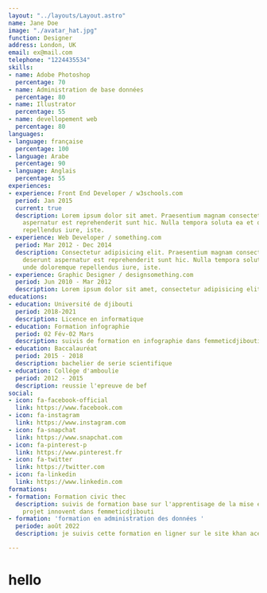 ```yaml
---
layout: "../layouts/Layout.astro"
name: Jane Doe
image: "./avatar_hat.jpg"
function: Designer
address: London, UK
email: ex@mail.com
telephone: "1224435534"
skills:
- name: Adobe Photoshop
  percentage: 70
- name: Administration de base données
  percentage: 80
- name: Illustrator
  percentage: 55
- name: devellopement web
  percentage: 80
languages:
- language: française
  percentage: 100
- language: Arabe
  percentage: 90
- language: Anglais
  percentage: 55
experiences:
- experience: Front End Developer / w3schools.com
  period: Jan 2015
  current: true
  description: Lorem ipsum dolor sit amet. Praesentium magnam consectetur vel in deserunt
    aspernatur est reprehenderit sunt hic. Nulla tempora soluta ea et odio, unde doloremque
    repellendus iure, iste.
- experience: Web Developer / something.com
  period: Mar 2012 - Dec 2014
  description: Consectetur adipisicing elit. Praesentium magnam consectetur vel in
    deserunt aspernatur est reprehenderit sunt hic. Nulla tempora soluta ea et odio,
    unde doloremque repellendus iure, iste.
- experience: Graphic Designer / designsomething.com
  period: Jun 2010 - Mar 2012
  description: Lorem ipsum dolor sit amet, consectetur adipisicing elit.
educations:
- education: Université de djibouti
  period: 2018-2021
  description: Licence en informatique
- education: Formation infographie
  period: 02 Fév-02 Mars
  description: suivis de formation en infographie dans femmeticdjibouti
- education: Baccalauréat
  period: 2015 - 2018
  description: bachelier de serie scientifique
- education: Collége d'amboulie
  period: 2012 - 2015
  description: reussie l'epreuve de bef
social:
- icon: fa-facebook-official
  link: https://www.facebook.com
- icon: fa-instagram
  link: https://www.instagram.com
- icon: fa-snapchat
  link: https://www.snapchat.com
- icon: fa-pinterest-p
  link: https://www.pinterest.fr
- icon: fa-twitter
  link: https://twitter.com
- icon: fa-linkedin
  link: https://www.linkedin.com
formations:
- formation: Formation civic thec
  description: suivis de formation base sur l'apprentisage de la mise en place d'un
    projet innovent dans femmeticdjibouti
- formation: 'formation en administration des données '
  periode: août 2022
  description: je suivis cette formation en ligner sur le site khan acedemie

---
```

# hello